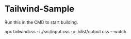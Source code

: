 # Tailwind-Sample

Run this in the CMD to start building. 

npx tailwindcss -i ./src/input.css -o ./dist/output.css --watch
